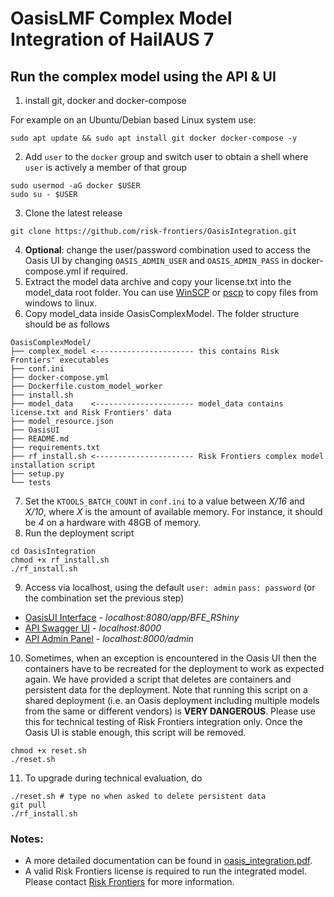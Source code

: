 # OasisLMF Complex Model Integration of HailAUS 7

## Run the complex model using the API & UI
1) install git, docker and docker-compose

For example on an Ubuntu/Debian based Linux system use:
```
sudo apt update && sudo apt install git docker docker-compose -y
```
2) Add `user` to the `docker` group and switch user to obtain a shell where `user` is actively a member of that group
```
sudo usermod -aG docker $USER
sudo su - $USER
```
3) Clone the latest release
```
git clone https://github.com/risk-frontiers/OasisIntegration.git
```
4) **Optional**: change the user/password combination used to access the Oasis UI by changing
`OASIS_ADMIN_USER` and `OASIS_ADMIN_PASS` in docker-compose.yml if required.
5) Extract the model data archive and copy your license.txt into the model_data root folder. You can use 
[WinSCP](https://winscp.net/eng/download.php) or [pscp](https://www.chiark.greenend.org.uk/~sgtatham/putty/latest.html) 
to copy files from windows to linux.
6) Copy model_data inside OasisComplexModel. The folder structure should be as follows
```
OasisComplexModel/
├── complex_model <---------------------- this contains Risk Frontiers' executables
├── conf.ini
├── docker-compose.yml
├── Dockerfile.custom_model_worker
├── install.sh
├── model_data    <---------------------- model_data contains license.txt and Risk Frontiers' data
├── model_resource.json
├── OasisUI
├── README.md
├── requirements.txt
├── rf_install.sh <---------------------- Risk Frontiers complex model installation script
├── setup.py
└── tests
```
7) Set the  `KTOOLS_BATCH_COUNT` in `conf.ini` to a value between *X/16* and *X/10*, where *X* is the amount of 
available memory. For instance, it should be *4* on a hardware with 48GB of memory.
8) Run the deployment script
```
cd OasisIntegration
chmod +x rf_install.sh
./rf_install.sh
```

9) Access via localhost, using the default `user: admin` `pass: password` (or the combination set the previous step)
* [OasisUI Interface](http://localhost:8080/app/BFE_RShiny) - *localhost:8080/app/BFE_RShiny* 
* [API Swagger UI](http://localhost:8000/) - *localhost:8000*
* [API Admin Panel](http://localhost:8000/admin) - *localhost:8000/admin*

10) Sometimes, when an exception is encountered in the Oasis UI then the containers have to be recreated for the deployment 
to work as expected again. We have provided a script that deletes are containers and persistent data for the deployment. 
Note that running this script on a shared deployment (i.e. an Oasis deployment including multiple models from the same 
or different vendors) is **VERY DANGEROUS**. Please use this for technical testing of 
Risk Frontiers integration only. Once the Oasis UI is stable enough, this script will be removed.
```
chmod +x reset.sh
./reset.sh
``` 
11) To upgrade during technical evaluation, do
```
./reset.sh # type no when asked to delete persistent data
git pull
./rf_install.sh
``` 
### Notes: 
* A more detailed documentation can be found in [oasis_integration.pdf](https://github.com/risk-frontiers/OasisComplexModel/blob/master/oasis_integration.pdf).
* A valid Risk Frontiers license is required to run the integrated model. Please contact 
[Risk Frontiers](mailto:info@riskfrontiers.com) for more information. 
